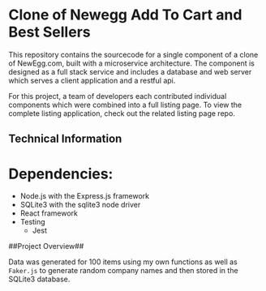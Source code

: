 # Clone of Newegg Add To Cart and Best Sellers

This repository contains the sourcecode for a single component of a clone of NewEgg.com, built with a microservice architecture. The component is designed as a full stack service and includes a database and web server which serves a client application and a restful api. 

For this project, a team of developers each contributed individual components which were combined into a full listing page. To view the complete listing application, check out the related listing page repo.

## Technical Information

# Dependencies:
- Node.js with the Express.js framework
- SQLite3 with the sqlite3 node driver
- React framework
- Testing
  - Jest

##Project Overview##

Data was generated for 100 items using my own functions as well as ```Faker.js``` to generate random company names and then stored in the SQLite3 database.

